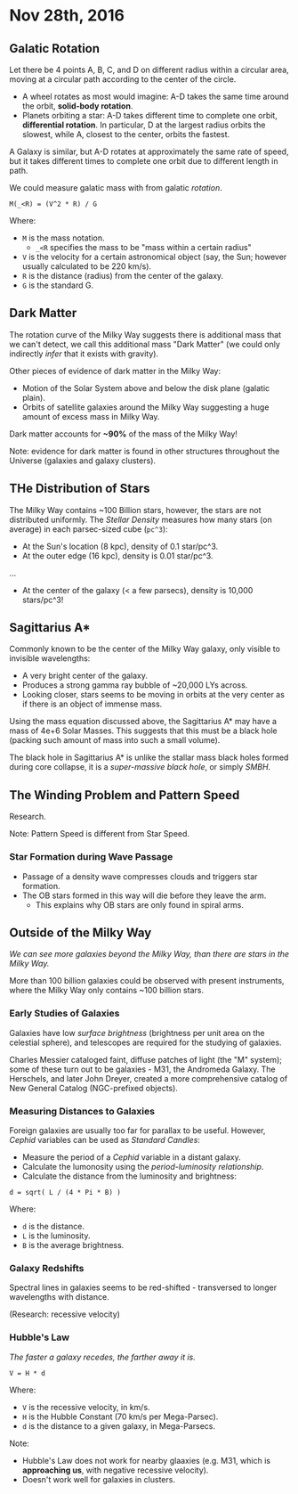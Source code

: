 Nov 28th, 2016
==============

Galatic Rotation
----------------

Let there be 4 points A, B, C, and D on different radius within a circular area, moving at a circular path according to the center of the circle.

- A wheel rotates as most would imagine: A-D takes the same time around the orbit, **solid-body rotation**.
- Planets orbiting a star: A-D takes different time to complete one orbit, **differential rotation**. In particular, D at the largest radius orbits the slowest, while A, closest to the center, orbits the fastest.

A Galaxy is similar, but A-D rotates at approximately the same rate of speed, but it takes different times to complete one orbit due to different length in path.

We could measure galatic mass with from galatic *rotation*.

```
M(_<R) = (V^2 * R) / G
```

Where:

- `M` is the mass notation.
  - `_<R` specifies the mass to be "mass within a certain radius"
- `V` is the velocity for a certain astronomical object (say, the Sun; however usually calculated to be 220 km/s).
- `R` is the distance (radius) from the center of the galaxy.
- `G` is the standard G.

Dark Matter
-----------

The rotation curve of the Milky Way suggests there is additional mass that we can't detect, we call this additional mass "Dark Matter" (we could only indirectly *infer* that it exists with gravity).

Other pieces of evidence of dark matter in the Milky Way:

- Motion of the Solar System above and below the disk plane (galatic plain).
- Orbits of satellite galaxies around the Milky Way suggesting a huge amount of excess mass in Milky Way.

Dark matter accounts for **~90%** of the mass of the Milky Way!

Note: evidence for dark matter is found in other structures throughout the Universe (galaxies and galaxy clusters).

THe Distribution of Stars
-------------------------

The Milky Way contains ~100 Billion stars, however, the stars are not distributed uniformly. The *Stellar Density* measures how many stars (on average) in each parsec-sized cube (`pc^3`):

- At the Sun's location (8 kpc), density of 0.1 star/pc^3.
- At the outer edge (16 kpc), density is 0.01 star/pc^3.

...

- At the center of the galaxy (< a few parsecs), density is 10,000 stars/pc^3!

Sagittarius A*
--------------

Commonly known to be the center of the Milky Way galaxy, only visible to invisible wavelengths:

- A very bright center of the galaxy.
- Produces a strong gamma ray bubble of ~20,000 LYs across.
- Looking closer, stars seems to be moving in orbits at the very center as if there is an object of immense mass.

Using the mass equation discussed above, the Sagittarius A\* may have a mass of 4e+6 Solar Masses. This suggests that this must be a black hole (packing such amount of mass into such a small volume).

The black hole in Sagittarius A\* is unlike the stallar mass black holes formed during core collapse, it is a *super-massive black hole*, or simply *SMBH*.

The Winding Problem and Pattern Speed
-------------------------------------

Research.

Note: Pattern Speed is different from Star Speed.

### Star Formation during Wave Passage

- Passage of a density wave compresses clouds and triggers star formation.
- The OB stars formed in this way will die before they leave the arm.
  - This explains why OB stars are only found in spiral arms.

Outside of the Milky Way
------------------------

*We can see more galaxies beyond the Milky Way, than there are stars in the Milky Way.*

More than 100 billion galaxies could be observed with present instruments, where the Milky Way only contains ~100 billion stars.

### Early Studies of Galaxies

Galaxies have low *surface brightness* (brightness per unit area on the celestial sphere), and telescopes are required for the studying of galaxies.

Charles Messier cataloged faint, diffuse patches of light (the "M" system); some of these turn out to be galaxies - M31, the Andromeda Galaxy. The Herschels, and later John Dreyer, created a more comprehensive catalog of New General Catalog (NGC-prefixed objects).

### Measuring Distances to Galaxies

Foreign galaxies are usually too far for parallax to be useful. However, *Cephid* variables can be used as *Standard Candles*:

- Measure the period of a *Cephid* variable in a distant galaxy.
- Calculate the lumonosity using the *period-luminosity relationship*.
- Calculate the distance from the luminosity and brightness:

`d = sqrt( L / (4 * Pi * B) )`

Where:

- `d` is the distance.
- `L` is the luminosity.
- `B` is the average brightness.

### Galaxy Redshifts

Spectral lines in galaxies seems to be red-shifted - transversed to longer wavelengths with distance.

(Research: recessive velocity)

### Hubble's Law

*The faster a galaxy recedes, the farther away it is.*

`V = H * d`

Where:

- `V` is the recessive velocity, in km/s.
- `H` is the Hubble Constant (70 km/s per Mega-Parsec).
- `d` is the distance to a given galaxy, in Mega-Parsecs.

Note:

- Hubble's Law does not work for nearby glaaxies (e.g. M31, which is **approaching us**, with negative recessive velocity).
- Doesn't work well for galaxies in clusters.
